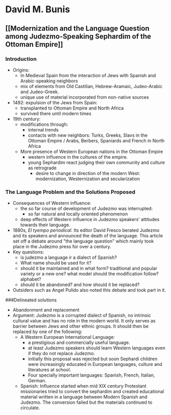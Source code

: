 # David M. Bunis

## [[Modernization and the Language Question among Judezmo-Speaking Sephardim of the Ottoman Empire]]
### Introduction
- Origins:
  - In Medieval Spain from the interaction of Jews with Spanish and Arabic-speaking neighbors
  - mix of elements from Old Castilian, Hebrew-Aramaic, Judeo-Arabic and Judeo-Greek.
  - unique use of material incorporated from non-native sources
- 1492: expulsion of the Jews from Spain:
  - transplanted to Ottoman Empire and North Africa
  - survived there until modern times
- 19th century: 
  - modifications through:
    - internal trends
    - contacts with new neighbors: Turks, Greeks, Slavs in the Ottoman Empire / Arabs, Berbers, Spaniards and French in North Africa
   - More presence of Western European nations in the Ottoman Empire
     - western influence in the cultures of the empire.
     - young Sephardim react judging their own community and culture as retrograde
       - desire to change in direction of the modern West: modernization, Westernization and secularization
  
### The Language Problem and the Solutions Proposed
- Consequences of Western influence:
  - the so far course of development of Judezmo was interrupted:
    - so far natural and locally oriented phenomenon
  - deep effects of Western influence in Judezmo speakers' attitudes towards their language.
- 1880s, *El tyempo periodical*. Its editor David Fresco berated Judezmo and its speakers and announced the death of the language. This article set off a debate around "the language question" which mainly took place in the Judezmo press for over a century.
- Key questions:
  - is judezmo a language ir a dialect of Spanish? 
  - What name should be used for it?
  - should it be maintained and in what form? traditional and popular variety or a new one? what model should the modification follow? alphabet?
  - should it be abandoned? and how should it be replaced?
- Outsiders such as Angel Pulido also noted this debate and took part in it.

###Delineated solutions
- Abandonment and replacement
- Argument: Judezmo is a corrupted dialect of Spanish, no intrinsic cultural value and has no role in the modern world. It only serves as barrier between Jews and other ethnic groups. It should then be replaced by one of the following:
  - A Western European International Language:
    - a prestigious and commercially useful language.
    - at least Judezmo speakers should learn Western languages even if they do not replace Judezmo.
    - initially this proposal was rejected but soon Sephardi children were increasingly educated in European languages, culture and literatures at school. 
    - Four specially important languages: Spanish, French, Italian, German.
  - Spanish: Influence started when mid XIX century Protestant missionaries tried to convert the sephardim and created educational material written in a language between Modern Spanish and Judezmo. The conversion failed but the materials continued to circulate.
